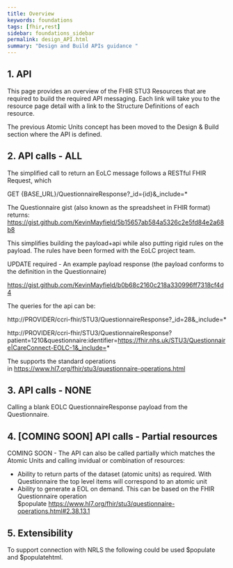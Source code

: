 ```yaml
---
title: Overview
keywords: foundations
tags: [fhir,rest]
sidebar: foundations_sidebar
permalink: design_API.html
summary: "Design and Build APIs guidance "
---
```



## 1. API ##

This page provides an overview of the FHIR STU3 Resources that are required to build the required API messaging. Each link will take you to the resource page detail with a link to the Structure Definitions of each resource.

The previous Atomic Units concept has been moved to the Design & Build section where the API is defined.

## 2. API calls - ALL ##

The simplified call to return an EoLC message follows a RESTful FHIR Request, which

GET {BASE_URL}/QuestionnaireResponse?_id={id}&_include=*

The Questionnaire gist (also known as the spreadsheet in FHIR format) returns:
https://gist.github.com/KevinMayfield/5b15657ab584a5326c2e5fd84e2a68b8

This simplifies building the payload+api while also putting rigid rules on the payload. The rules have been formed with the EoLC project team.

UPDATE required - An example payload response (the payload conforms to the definition in the Questionnaire)

https://gist.github.com/KevinMayfield/b0b68c2160c218a330996ff7318cf4d4

The queries for the api can be:

http://PROVIDER/ccri-fhir/STU3/QuestionnaireResponse?_id=28&_include=*

http://PROVIDER/ccri-fhir/STU3/QuestionnaireResponse?patient=1210&questionnaire:identifier=https://fhir.nhs.uk/STU3/Questionnaire|CareConnect-EOLC-1&_include=*

The supports the standard operations in https://www.hl7.org/fhir/stu3/questionnaire-operations.html

## 3. API calls - NONE ##

Calling a blank EOLC QuestionnaireResponse payload from the Questionnaire.


## 4. [COMING SOON] API calls - Partial resources ##

COMING SOON - The API can also be called partially which matches the Atomic Units and calling invidual or combination of resources:
* Ability to return parts of the dataset (atomic units) as required. With Questionnaire the top level items will correspond to an atomic unit
* Ability to generate a EOL on demand. This can be based on the FHIR Questionnaire operation $populate https://www.hl7.org/fhir/stu3/questionnaire-operations.html#2.38.13.1


## 5. Extensibility ##

To support connection with NRLS the following could be used $populate and $populatehtml.
